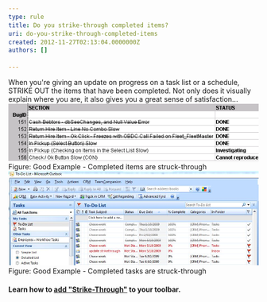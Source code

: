 ```yaml
---
type: rule
title: Do you strike-through completed items?
uri: do-you-strike-through-completed-items
created: 2012-11-27T02:13:04.0000000Z
authors: []

---
```


 
When you're giving an update on progress on a task list or a schedule, STRIKE OUT the items that have been completed. Not only does it visually explain where you are, it also gives you a great sense of satisfaction...
   ​![Strike Through](../../assets/StrikeThrough.gif)Figure: Good Example - Completed items are struck-through![Strike Through in Outlook](../../assets/OutlookTaskList.JPG)Figure: Good Example - Completed tasks are struck-through
#### Learn how to [add "Strike-Through"](http://www.ssw.com.au/ssw/KB/KB.asp?KBID=Q803334) to your toolbar.

